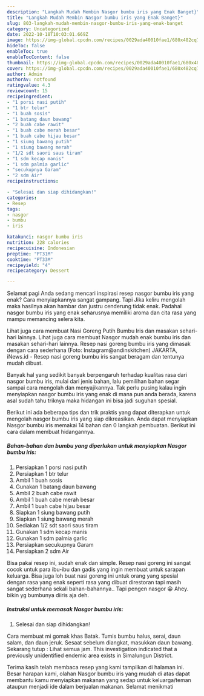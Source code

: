 ```yaml
---
description: "Langkah Mudah Membin Nasgor bumbu iris yang Enak Banget}"
title: "Langkah Mudah Membin Nasgor bumbu iris yang Enak Banget}"
slug: 803-langkah-mudah-membin-nasgor-bumbu-iris-yang-enak-banget
category: Uncategorized
date: 2022-10-18T10:03:01.669Z
image: https://img-global.cpcdn.com/recipes/0029ada40010fae1/680x482cq70/nasgor-bumbu-iris-foto-resep-utama.jpg
hideToc: false
enableToc: true
enableTocContent: false
thumbnail: https://img-global.cpcdn.com/recipes/0029ada40010fae1/680x482cq70/nasgor-bumbu-iris-foto-resep-utama.jpg
cover: https://img-global.cpcdn.com/recipes/0029ada40010fae1/680x482cq70/nasgor-bumbu-iris-foto-resep-utama.jpg
author: Admin
authorAv: notfound
ratingvalue: 4.3
reviewcount: 15
recipeingredient:
- "1 porsi nasi putih"
- "1 btr telur"
- "1 buah sosis"
- "1 batang daun bawang"
- "2 buah cabe rawit"
- "1 buah cabe merah besar"
- "1 buah cabe hijau besar"
- "1 siung bawang putih"
- "1 siung bawang merah"
- "1/2 sdt saori saus tiram"
- "1 sdm kecap manis"
- "1 sdm palmia garlic"
- "secukupnya Garam"
- "2 sdm Air"
recipeinstructions:

- "Selesai dan siap dihidangkan!"
categories:
- Resep
tags:
- nasgor
- bumbu
- iris

katakunci: nasgor bumbu iris 
nutrition: 228 calories
recipecuisine: Indonesian
preptime: "PT31M"
cooktime: "PT33M"
recipeyield: "4"
recipecategory: Dessert

---
```



Selamat pagi Anda sedang mencari inspirasi resep nasgor bumbu iris yang enak? Cara menyiapkannya sangat gampang. Tapi Jika keliru mengolah maka hasilnya akan hambar dan justru cenderung tidak enak. Padahal nasgor bumbu iris yang enak seharusnya memiliki aroma dan cita rasa yang mampu memancing selera kita.


Lihat juga cara membuat Nasi Goreng Putih Bumbu Iris dan masakan sehari-hari lainnya. Lihat juga cara membuat Nasgor mudah enak bumbu iris dan masakan sehari-hari lainnya. Resep nasi goreng bumbu iris yang dimasak dengan cara sederhana (Foto: Instagram@andinskitchen) JAKARTA, iNews.id - Resep nasi goreng bumbu iris sangat beragam dan tentunya mudah dibuat.

Banyak hal yang sedikit banyak berpengaruh terhadap kualitas rasa dari nasgor bumbu iris, mulai dari jenis bahan, lalu pemilihan bahan segar sampai cara mengolah dan menyajikannya. Tak perlu pusing kalau ingin menyiapkan nasgor bumbu iris yang enak di mana pun anda berada, karena asal sudah tahu triknya maka hidangan ini bisa jadi suguhan spesial.


Berikut ini ada beberapa tips dan trik praktis yang dapat diterapkan untuk mengolah nasgor bumbu iris yang siap dikreasikan. Anda dapat menyiapkan Nasgor bumbu iris memakai 14 bahan dan 0 langkah pembuatan. Berikut ini cara dalam membuat hidangannya.

<!--inarticleads1-->

##### Bahan-bahan dan bumbu yang diperlukan untuk menyiapkan Nasgor bumbu iris:

1. Persiapkan 1 porsi nasi putih
1. Persiapkan 1 btr telur
1. Ambil 1 buah sosis
1. Gunakan 1 batang daun bawang
1. Ambil 2 buah cabe rawit
1. Ambil 1 buah cabe merah besar
1. Ambil 1 buah cabe hijau besar
1. Siapkan 1 siung bawang putih
1. Siapkan 1 siung bawang merah
1. Sediakan 1/2 sdt saori saus tiram
1. Gunakan 1 sdm kecap manis
1. Gunakan 1 sdm palmia garlic
1. Persiapkan secukupnya Garam
1. Persiapkan 2 sdm Air


Bisa pakai resep ini, sudah enak dan simple. Resep nasi goreng ini sangat cocok untuk para ibu-ibu dan gadis yang ingin membuat untuk sarapan keluarga. Bisa juga loh buat nasi goreng ini untuk orang yang spesial dengan rasa yang enak seperti rasa yang dibuat direstoran tapi masih sangat sederhana sekali bahan-bahannya.. Tapi pengen nasgor 😀 Ahey. bikin yg bumbunya diiris aja deh. 

<!--inarticleads2-->

##### Instruksi untuk memasak Nasgor bumbu iris:


1. Selesai dan siap dihidangkan!

Cara membuat mi gomak khas Batak. Tumis bumbu halus, serai, daun salam, dan daun jeruk. Sesaat sebelum diangkat, masukkan daun bawang. Sekarang tutup : Lihat semua jam. This investigation indicated that a previously unidentified endemic area exists in Simalungun District. 

Terima kasih telah membaca resep yang kami tampilkan di halaman ini. Besar harapan kami, olahan Nasgor bumbu iris yang mudah di atas dapat membantu kamu menyiapkan makanan yang sedap untuk keluarga/teman ataupun menjadi ide dalam berjualan makanan. Selamat menikmati
